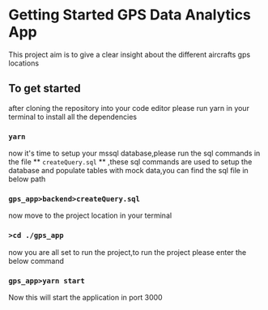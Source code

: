 # Getting Started GPS Data Analytics App

This project aim is to give a clear insight about the different aircrafts gps locations

## To get started

after cloning the repository into your code editor please run yarn in your terminal to install all the dependencies

### `yarn`

now it's time to setup your mssql database,please run the sql commands in the file 
** `createQuery.sql` ** ,these sql commands are used  to setup the database and populate tables with mock data,you can find the sql file in below path
### `gps_app>backend>createQuery.sql`

now move to the project location in your terminal

### `>cd ./gps_app `

now you are all set to run the project,to run the project please enter the below command

### `gps_app>yarn start`

Now this will start the application in port 3000
